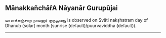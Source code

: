 ## Mānakkañchār̂A Nāyanār Gurupūjai
மானக்கஞ்சாற நாயனார் குருபூஜை is observed on Svāti nakṣhatram day of Dhanuḥ (solar) month (sunrise (default)/puurvaviddha (default)).



---
